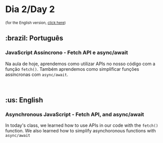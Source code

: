 # Dia 2/Day 2

<small>(for the English version, <a href="#en">click here</a>)</small>

<h2>:brazil: Português</h2>
<h3>JavaScript Assíncrono - Fetch API e async/await</h3>
<p>Na aula de hoje, aprendemos como utilizar APIs no nosso código com a função <code>fetch()</code>. Também aprendemos como simplificar funções assíncronas com <code>async/await</code>.</p>
<br>

<h2 id="en">:us: English</h2>
<h3>Asynchronous JavaScript - Fetch API, and async/await</h3>
<p>In today's class, we learned how to use APIs in our code with the <code>fetch()</code> function. We also learned how to simplify asynchoronous functions with <code>async/await</code></p>
